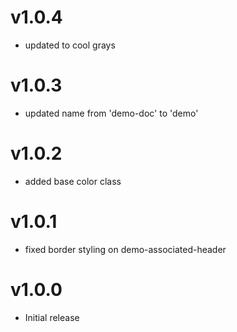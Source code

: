 v1.0.4
==========================
* updated to cool grays

v1.0.3
==========================
* updated name from 'demo-doc' to 'demo'

v1.0.2
==========================
* added base color class

v1.0.1
==========================
* fixed border styling on demo-associated-header

v1.0.0
==========================
* Initial release
